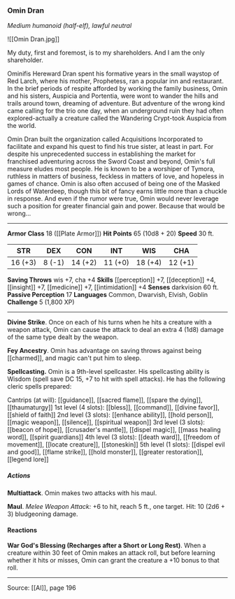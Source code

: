 ### Omin Dran
_Medium humanoid (half-elf), lawful neutral_

![[Omin Dran.jpg]]

My duty, first and foremost, is to my shareholders. And I am the only shareholder.


Ominifis Hereward Dran spent his formative years in the small waystop of Red Larch, where his mother, Prophetess, ran a popular inn and restaurant. In the brief periods of respite afforded by working the family business, Omin and his sisters, Auspicia and Portentia, were wont to wander the hills and trails around town, dreaming of adventure. But adventure of the wrong kind came calling for the trio one day, when an underground ruin they had often explored-actually a creature called the Wandering Crypt-took Auspicia from the world.

Omin Dran built the organization called Acquisitions Incorporated to facilitate and expand his quest to find his true sister, at least in part. For despite his unprecedented success in establishing the market for franchised adventuring across the Sword Coast and beyond, Omin's full measure eludes most people. He is known to be a worshiper of Tymora, ruthless in matters of business, feckless in matters of love, and hopeless in games of chance. Omin is also often accused of being one of the Masked Lords of Waterdeep, though this bit of fancy earns little more than a chuckle in response. And even if the rumor were true, Omin would never leverage such a position for greater financial gain and power. Because that would be wrong...






---

**Armor Class** 18 ([[Plate Armor]])
**Hit Points** 65 (10d8 + 20)
**Speed** 30 ft.

| STR     | DEX     | CON     | INT     | WIS     | CHA     |
|---------|---------|---------|---------|---------|---------|
| 16 (+3) | 8 (-1) | 14 (+2) | 11 (+0) | 18 (+4) | 12 (+1) |

**Saving Throws** wis +7, cha +4
**Skills** [[perception]] +7, [[deception]] +4, [[insight]] +7, [[medicine]] +7, [[intimidation]] +4
**Senses** darkvision 60 ft.
**Passive Perception** 17
**Languages** Common, Dwarvish, Elvish, Goblin
**Challenge** 5 (1,800 XP)

---

**Divine Strike**. Once on each of his turns when he hits a creature with a weapon attack, Omin can cause the attack to deal an extra 4 (1d8) damage of the same type dealt by the weapon.

**Fey Ancestry**. Omin has advantage on saving throws against being [[charmed]], and magic can't put him to sleep.

**Spellcasting.** Omin is a 9th-level spellcaster. His spellcasting ability is Wisdom (spell save DC 15, +7 to hit with spell attacks). He has the following cleric spells prepared:

Cantrips (at will): [[guidance]], [[sacred flame]], [[spare the dying]], [[thaumaturgy]]
1st level (4 slots): [[bless]], [[command]], [[divine favor]], [[shield of faith]]
2nd level (3 slots): [[enhance ability]], [[hold person]], [[magic weapon]], [[silence]], [[spiritual weapon]]
3rd level (3 slots): [[beacon of hope]], [[crusader's mantle]], [[dispel magic]], [[mass healing word]], [[spirit guardians]]
4th level (3 slots): [[death ward]], [[freedom of movement]], [[locate creature]], [[stoneskin]]
5th level (1 slots): [[dispel evil and good]], [[flame strike]], [[hold monster]], [[greater restoration]], [[legend lore]]

##### Actions
**Multiattack**. Omin makes two attacks with his maul.

**Maul**. _Melee Weapon Attack:_ +6 to hit, reach 5 ft., one target. Hit: 10 (2d6 + 3) bludgeoning damage.

#### Reactions
**War God's Blessing (Recharges after a Short or Long Rest)**. When a creature within 30 feet of Omin makes an attack roll, but before learning whether it hits or misses, Omin can grant the creature a +10 bonus to that roll.


---

Source: [[AI]], page 196